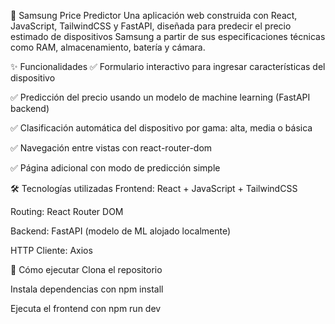 📱 Samsung Price Predictor
Una aplicación web construida con React, JavaScript, TailwindCSS y FastAPI, diseñada para predecir el precio estimado de dispositivos Samsung a partir de sus especificaciones técnicas como RAM, almacenamiento, batería y cámara.

✨ Funcionalidades
✅ Formulario interactivo para ingresar características del dispositivo

✅ Predicción del precio usando un modelo de machine learning (FastAPI backend)

✅ Clasificación automática del dispositivo por gama: alta, media o básica

✅ Navegación entre vistas con react-router-dom

✅ Página adicional con modo de predicción simple

🛠️ Tecnologías utilizadas
Frontend: React + JavaScript + TailwindCSS

Routing: React Router DOM

Backend: FastAPI (modelo de ML alojado localmente)

HTTP Cliente: Axios

🚀 Cómo ejecutar
Clona el repositorio

Instala dependencias con npm install

Ejecuta el frontend con npm run dev
